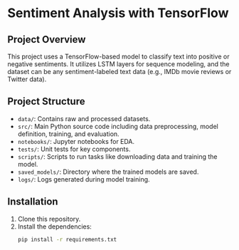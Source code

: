 # Sentiment Analysis with TensorFlow

## Project Overview

This project uses a TensorFlow-based model to classify text into positive or negative sentiments. It utilizes LSTM layers for sequence modeling, and the dataset can be any sentiment-labeled text data (e.g., IMDb movie reviews or Twitter data).

## Project Structure

- `data/`: Contains raw and processed datasets.
- `src/`: Main Python source code including data preprocessing, model definition, training, and evaluation.
- `notebooks/`: Jupyter notebooks for EDA.
- `tests/`: Unit tests for key components.
- `scripts/`: Scripts to run tasks like downloading data and training the model.
- `saved_models/`: Directory where the trained models are saved.
- `logs/`: Logs generated during model training.

## Installation

1. Clone this repository.
2. Install the dependencies:
   ```bash
   pip install -r requirements.txt
   ```
